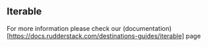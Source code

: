 ## Iterable

For more information please check our (documentation)[https://docs.rudderstack.com/destinations-guides/iterable] page